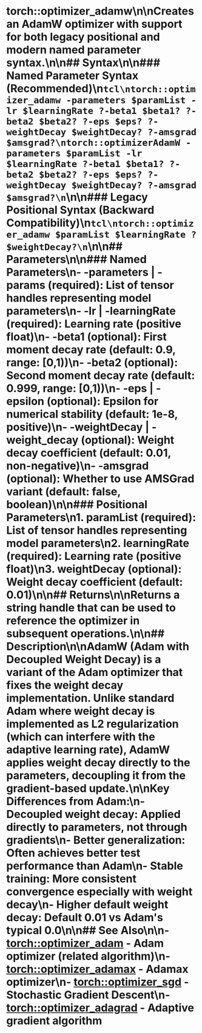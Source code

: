 # torch::optimizer_adamw\n\nCreates an AdamW optimizer with support for both legacy positional and modern named parameter syntax.\n\n## Syntax\n\n### Named Parameter Syntax (Recommended)\n```tcl\ntorch::optimizer_adamw -parameters $paramList -lr $learningRate ?-beta1 $beta1? ?-beta2 $beta2? ?-eps $eps? ?-weightDecay $weightDecay? ?-amsgrad $amsgrad?\ntorch::optimizerAdamW -parameters $paramList -lr $learningRate ?-beta1 $beta1? ?-beta2 $beta2? ?-eps $eps? ?-weightDecay $weightDecay? ?-amsgrad $amsgrad?\n```\n\n### Legacy Positional Syntax (Backward Compatibility)\n```tcl\ntorch::optimizer_adamw $paramList $learningRate ?$weightDecay?\n```\n\n## Parameters\n\n### Named Parameters\n- **-parameters** | **-params** (required): List of tensor handles representing model parameters\n- **-lr** | **-learningRate** (required): Learning rate (positive float)\n- **-beta1** (optional): First moment decay rate (default: 0.9, range: [0,1))\n- **-beta2** (optional): Second moment decay rate (default: 0.999, range: [0,1))\n- **-eps** | **-epsilon** (optional): Epsilon for numerical stability (default: 1e-8, positive)\n- **-weightDecay** | **-weight_decay** (optional): Weight decay coefficient (default: 0.01, non-negative)\n- **-amsgrad** (optional): Whether to use AMSGrad variant (default: false, boolean)\n\n### Positional Parameters\n1. **paramList** (required): List of tensor handles representing model parameters\n2. **learningRate** (required): Learning rate (positive float)\n3. **weightDecay** (optional): Weight decay coefficient (default: 0.01)\n\n## Returns\n\nReturns a string handle that can be used to reference the optimizer in subsequent operations.\n\n## Description\n\nAdamW (Adam with Decoupled Weight Decay) is a variant of the Adam optimizer that fixes the weight decay implementation. Unlike standard Adam where weight decay is implemented as L2 regularization (which can interfere with the adaptive learning rate), AdamW applies weight decay directly to the parameters, decoupling it from the gradient-based update.\n\n**Key Differences from Adam:**\n- **Decoupled weight decay**: Applied directly to parameters, not through gradients\n- **Better generalization**: Often achieves better test performance than Adam\n- **Stable training**: More consistent convergence especially with weight decay\n- **Higher default weight decay**: Default 0.01 vs Adam's typical 0.0\n\n## See Also\n\n- [torch::optimizer_adam](optimizer_adam.md) - Adam optimizer (related algorithm)\n- [torch::optimizer_adamax](optimizer_adamax.md) - Adamax optimizer\n- [torch::optimizer_sgd](optimizer_sgd.md) - Stochastic Gradient Descent\n- [torch::optimizer_adagrad](optimizer_adagrad.md) - Adaptive gradient algorithm

